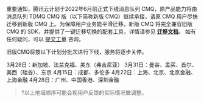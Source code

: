 
重要通知，腾讯云计划于2022年6月前正式下线消息队列 CMQ，原产品能力将由消息队列 TDMQ CMQ 版（以下简称新版 CMQ）继续承接，请原 CMQ 用户尽快迁移到新版 CMQ 上。为保障用户业务能平滑迁移，新版 CMQ 将完全兼容旧版 CMQ 的 SDK，并提供了一键迁移切换的配套工具，详情请参见 [**迁移文档**](https://cloud.tencent.com/document/product/406/60860)。 如有任何疑问，可以 [提交工单](https://console.cloud.tencent.com/workorder/category) 咨询。

旧版CMQ将按以下计划分批次进行下线，服务将逐步关停。



3月28日：新加坡、法兰克福、美东（弗吉尼亚）
3月31日：曼谷、孟买、首尔、美西（硅谷）、东京
4月15日：成都、多伦多
4月22日：上海、北京、北京金融、上海金融
4月28日：广州、中国香港、深圳金融

>?以上地域顺序可能会视用户反馈的实际情况做调整。
